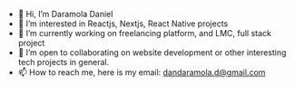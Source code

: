 - 👋 Hi, I’m Daramola Daniel
- 👀 I’m interested in Reactjs, Nextjs, React Native projects 
- 🌱 I’m currently working on freelancing platform, and LMC, full stack project
- 💞️ I’m open to collaborating on website development or other interesting tech projects in general.
- 📫 How to reach me, here is my email: dandaramola.d@gmail.com

<!---
DaramolaD/DaramolaD is a ✨ special ✨ repository because its `README.md` (this file) appears on your GitHub profile.
You can click the Preview link to take a look at your changes.
--->
